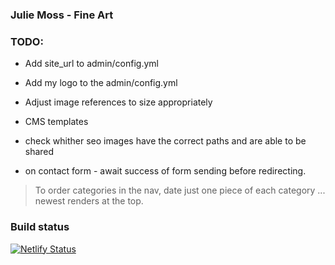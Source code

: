 ### Julie Moss - Fine Art

### TODO:

- Add site_url to admin/config.yml
- Add my logo to the admin/config.yml
- Adjust image references to size appropriately

- CMS templates
- check whither seo images have the correct paths and are able to be shared

- on contact form - await success of form sending before redirecting.

> To order categories in the nav, date just one piece of each category ... newest renders at the top.

### Build status

[![Netlify Status](https://api.netlify.com/api/v1/badges/1aecdb2d-19fd-4f1d-9bf1-0f4f01c5015f/deploy-status)](https://app.netlify.com/sites/tender-babbage-64e081/deploys)
